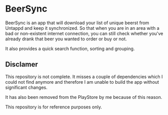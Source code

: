 # BeerSync

BeerSync is an app that will download your list of unique beerst from Untappd and keep it synchronized. So that when you are in an area with a bad or non-existent internet connection, you can still check whether you've already drank that beer you wanted to order or buy or not.

It also provides a quick search function, sorting and grouping.

## Disclamer
This repository is not complete. It misses a couple of dependencies which I could not find anymore and therefore I am unable to build the app without significant changes.

It has also been removed from the PlayStore by me because of this reason.

This repository is for reference purposes only.
